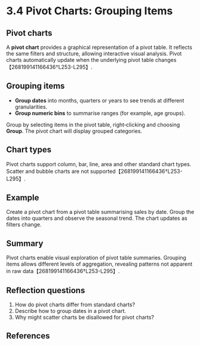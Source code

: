 # 3.4 Pivot Charts: Grouping Items

## Pivot charts

A **pivot chart** provides a graphical representation of a pivot table. It reflects the same filters and structure, allowing interactive visual analysis. Pivot charts automatically update when the underlying pivot table changes【268199141166436†L253-L295】.

## Grouping items

* **Group dates** into months, quarters or years to see trends at different granularities.
* **Group numeric bins** to summarise ranges (for example, age groups).

Group by selecting items in the pivot table, right‑clicking and choosing **Group**. The pivot chart will display grouped categories.

## Chart types

Pivot charts support column, bar, line, area and other standard chart types. Scatter and bubble charts are not supported【268199141166436†L253-L295】.

## Example

Create a pivot chart from a pivot table summarising sales by date. Group the dates into quarters and observe the seasonal trend. The chart updates as filters change.

## Summary

Pivot charts enable visual exploration of pivot table summaries. Grouping items allows different levels of aggregation, revealing patterns not apparent in raw data【268199141166436†L253-L295】.

## Reflection questions

1. How do pivot charts differ from standard charts?
2. Describe how to group dates in a pivot chart.
3. Why might scatter charts be disallowed for pivot charts?

## References

[^1]: Microsoft support notes on pivot charts and grouping【268199141166436†L253-L295】.
